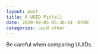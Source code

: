 ```yaml
---
layout: post
title: A UUID Pitfall
date: 2020-08-05 05:36:14 -0700
categories: uuid other
---
```


Be careful when comparing UUIDs.


